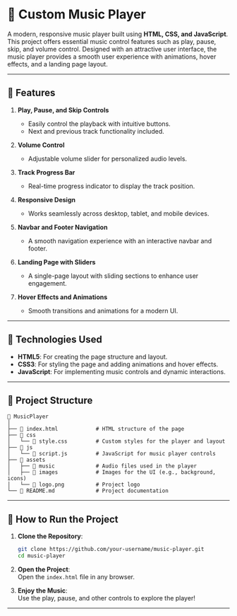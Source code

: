 # 🎵 **Custom Music Player**  


A modern, responsive music player built using **HTML, CSS, and JavaScript**. This project offers essential music control features such as play, pause, skip, and volume control. Designed with an attractive user interface, the music player provides a smooth user experience with animations, hover effects, and a landing page layout.  


---


## 🌟 **Features**  


1. **Play, Pause, and Skip Controls**  
   - Easily control the playback with intuitive buttons.  
   - Next and previous track functionality included.  


2. **Volume Control**  
   - Adjustable volume slider for personalized audio levels.  


3. **Track Progress Bar**  
   - Real-time progress indicator to display the track position.  


4. **Responsive Design**  
   - Works seamlessly across desktop, tablet, and mobile devices.  


5. **Navbar and Footer Navigation**  
   - A smooth navigation experience with an interactive navbar and footer.  


6. **Landing Page with Sliders**  
   - A single-page layout with sliding sections to enhance user engagement.  


7. **Hover Effects and Animations**  
   - Smooth transitions and animations for a modern UI.  


---


## 🎯 **Technologies Used**  


- **HTML5**: For creating the page structure and layout.  
- **CSS3**: For styling the page and adding animations and hover effects.  
- **JavaScript**: For implementing music controls and dynamic interactions.  


---


## 📂 **Project Structure**  


```
📁 MusicPlayer  
│  
├── 📄 index.html            # HTML structure of the page  
├── 📂 css  
│   └── 📄 style.css         # Custom styles for the player and layout  
├── 📂 js  
│   └── 📄 script.js         # JavaScript for music player controls  
├── 📂 assets  
│   ├── 📂 music             # Audio files used in the player  
│   ├── 📂 images            # Images for the UI (e.g., background, icons)  
│   └── 📄 logo.png          # Project logo  
└── 📄 README.md             # Project documentation  
```  


---


## 🚀 **How to Run the Project**  


1. **Clone the Repository**:  
   ```bash
   git clone https://github.com/your-username/music-player.git
   cd music-player
   ```


2. **Open the Project**:  
   Open the `index.html` file in any browser.  


3. **Enjoy the Music**:  
   Use the play, pause, and other controls to explore the player!  


---

